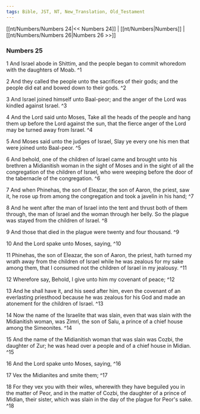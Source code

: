 ```yaml
---
tags: Bible, JST, NT, New_Translation, Old_Testament
---
```


[[nt/Numbers/Numbers 24|<< Numbers 24]] | [[nt/Numbers|Numbers]] | [[nt/Numbers/Numbers 26|Numbers 26 >>]]

### Numbers 25

1 And Israel abode in Shittim, and the people began to commit whoredom with the daughters of Moab.  ^1

2 And they called the people unto the sacrifices of their gods; and the people did eat and bowed down to their gods.  ^2

3 And Israel joined himself unto Baal-peor; and the anger of the Lord was kindled against Israel.  ^3

4 And the Lord said unto Moses, Take all the heads of the people and hang them up before the Lord against the sun, that the fierce anger of the Lord may be turned away from Israel.  ^4

5 And Moses said unto the judges of Israel, Slay ye every one his men that were joined unto Baal-peor.  ^5

6 And behold, one of the children of Israel came and brought unto his brethren a Midianitish woman in the sight of Moses and in the sight of all the congregation of the children of Israel, who were weeping before the door of the tabernacle of the congregation.  ^6

7 And when Phinehas, the son of Eleazar, the son of Aaron, the priest, saw it, he rose up from among the congregation and took a javelin in his hand;  ^7

8 And he went after the man of Israel into the tent and thrust both of them through, the man of Israel and the woman through her belly. So the plague was stayed from the children of Israel.  ^8

9 And those that died in the plague were twenty and four thousand.  ^9

10 And the Lord spake unto Moses, saying,  ^10

11 Phinehas, the son of Eleazar, the son of Aaron, the priest, hath turned my wrath away from the children of Israel while he was zealous for my sake among them, that I consumed not the children of Israel in my jealousy.  ^11

12 Wherefore say, Behold, I give unto him my covenant of peace;  ^12

13 And he shall have it, and his seed after him, even the covenant of an everlasting priesthood because he was zealous for his God and made an atonement for the children of Israel.  ^13

14 Now the name of the Israelite that was slain, even that was slain with the Midianitish woman, was Zimri, the son of Salu, a prince of a chief house among the Simeonites.  ^14

15 And the name of the Midianitish woman that was slain was Cozbi, the daughter of Zur; he was head over a people and of a chief house in Midian.  ^15

16 And the Lord spake unto Moses, saying,  ^16

17 Vex the Midianites and smite them;  ^17

18 For they vex you with their wiles, wherewith they have beguiled you in the matter of Peor, and in the matter of Cozbi, the daughter of a prince of Midian, their sister, which was slain in the day of the plague for Peor\'s sake.  ^18

 
